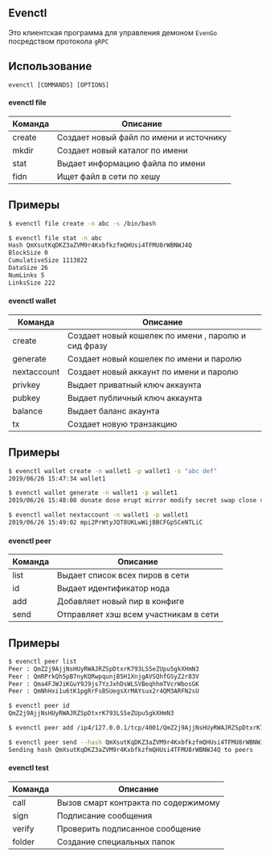 ## Evenctl 
Это клиентская программа для управления демоном `EvenGo` посредством протокола `gRPC`
## Использование

`evenctl [COMMANDS] [OPTIONS]`

#### evenctl file
 Команда | Описание  
------------ | -------------
create | Создает новый файл по имени и источнику
mkdir | Создает новый каталог по имени 
stat |  Выдает информацию файла по имени 
fidn | Ищет файл  в сети по хешу 

## Примеры
```sh
$ evenctl file create -n abc -s /bin/bash

$ evenctl file stat -n abc 
Hash QmXsutKqDKZ3aZVM9r4KxbfkzfmQHUsi4TFMU8rWBNWJ4Q
BlockSize 0
CumulativeSize 1113822
DataSize 26
NumLinks 5
LinksSize 222
```

#### evenctl wallet
 Команда | Описание  
------------ | -------------
create | Создает новый кошелек по имени , паролю и сид фразу 
generate  | Создает новый кошелек по имени и паролю 
nextaccount |  Создает новый аккаунт по имени и паролю 
privkey |  Выдает приватный ключ аккаунта
pubkey |  Выдает публичный ключ аккаунта 
balance |  Выдает баланс акаунта 
tx | Создает новую транзакцию 

## Примеры
```sh
$ evenctl wallet create -n wallet1 -p wallet1 -s "abc def"
2019/06/26 15:47:34 wallet1

$ evenctl wallet generate -n wallet1 -p wallet1 
2019/06/26 15:48:08 donate dose erupt mirror modify secret swap close vast ankle timber quit

$ evenctl wallet nextaccount -n wallet1 -p wallet1
2019/06/26 15:49:02 mpi2PrWtyJQT8UKLwWijBBCFGpSCeNTLiC

```

#### evenctl peer
 Команда | Описание  
------------ | -------------
list | Выдает список всех пиров в сети 
id  | Выдает идентификатор нода 
add |  Добавляет новый пир в конфиге 
send |  Отправляет хэш всем участникам в сети

## Примеры
```sh
$ evenctl peer list
Peer : QmZ2j9AjjNsHUyRWAJRZSpDtxrK793LS5eZUpu5gkXHmN3
Peer : QmRPrkQh5pB7nyKQRwpqunjB5H1XnjgAVSQhfGSyZ2r83V
Peer : Qma4FJWJiKGuY9J9js7YzJxhDsWLSVBeqhhmTVcrWbosGK
Peer : QmNhHxi1u6tK1pgRrFsBSUegsXrMAYsux2r4QM3ARFN2sU

$ evenctl peer id
QmZ2j9AjjNsHUyRWAJRZSpDtxrK793LS5eZUpu5gkXHmN3

$ evenctl peer add /ip4/127.0.0.1/tcp/4001/QmZ2j9AjjNsHUyRWAJRZSpDtxrK793LS5eZUpu5gkXHmN3

$ evenctl peer send --hash QmXsutKqDKZ3aZVM9r4KxbfkzfmQHUsi4TFMU8rWBNWJ4Q
Sending hash QmXsutKqDKZ3aZVM9r4KxbfkzfmQHUsi4TFMU8rWBNWJ4Q to peers 
```

#### evenctl test
 Команда | Описание  
------------ | -------------
call | Вызов смарт контракта по содержимому 
sign   | Подписание сообщения
verify  |  Проверить подписанное сообщение
folder |  Создание специальных папок



